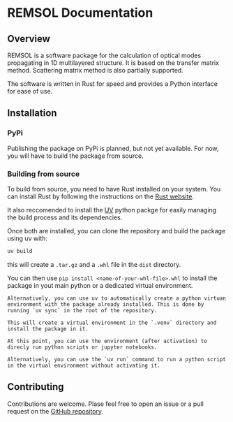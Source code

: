# REMSOL Documentation

## Overview

REMSOL is a software package for the calculation of optical modes propagating in 1D multilayered structure. It is based on the transfer matrix method. Scattering matrix method is also partially supported.

The software is written in Rust for speed and provides a Python interface for ease of use.

## Installation

### PyPi

Publishing the package on PyPi is planned, but not yet available. For now, you will have to build the package from source.

### Building from source

To build from source, you need to have Rust installed on your system. You can install Rust by following the instructions on the [Rust website](https://www.rust-lang.org/tools/install).

It also reccomended to install the [UV](https://docs.astral.sh/uv/getting-started/installation/) python packge for easily managing the build process and its dependencies.

Once both are installed, you can clone the repository and build the package using uv with:

```bash
uv build
```

this will create a `.tar.gz` and a `.whl` file in the `dist` directory.

You can then use `pip install <name-of-your-whl-file>.whl` to install the package in yout main python or a dedicated virtual environment.

```{note}
Alternatively, you can use uv to automatically create a python virtuan environment with the package already installed. This is done by running `uv sync` in the root of the repository.

This will create a virtual environment in the `.venv` directory and install the package in it.

At this point, you can use the environment (after activation) to direcly run python scripts or jupyter notebooks.

Alternatively, you can use the `uv run` command to run a python script in the virtual environment without activating it.
```

## Contributing

Contributions are welcome. Plase feel free to open an issue or a pull request on the [GitHub repository](https://github.com/mpasson/REMSOL).
